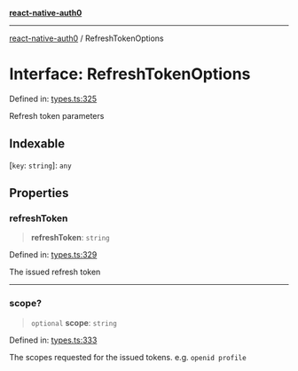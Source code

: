 [**react-native-auth0**](../README.md)

---

[react-native-auth0](../globals.md) / RefreshTokenOptions

# Interface: RefreshTokenOptions

Defined in: [types.ts:325](https://github.com/auth0/react-native-auth0/blob/64b3136e2ba68da80f979438fc7bc3abab9becdd/src/types.ts#L325)

Refresh token parameters

## Indexable

\[`key`: `string`\]: `any`

## Properties

### refreshToken

> **refreshToken**: `string`

Defined in: [types.ts:329](https://github.com/auth0/react-native-auth0/blob/64b3136e2ba68da80f979438fc7bc3abab9becdd/src/types.ts#L329)

The issued refresh token

---

### scope?

> `optional` **scope**: `string`

Defined in: [types.ts:333](https://github.com/auth0/react-native-auth0/blob/64b3136e2ba68da80f979438fc7bc3abab9becdd/src/types.ts#L333)

The scopes requested for the issued tokens. e.g. `openid profile`
